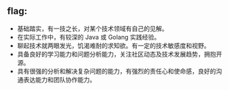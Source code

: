 ## flag:

- 基础踏实，有一技之长，对某个技术领域有自己的见解。
- 在实际工作中，有较深的 Java 或 Golang 实践经验。
- 聊起技术就两眼发光，饥渴难耐的求知欲。有一定的技术敏感度和视野。
- 具备良好的学习能力和问题分析能力，关注社区动态及技术发展趋势，拥抱开源。
- 具有很强的分析和解决复杂问题的能力，有强烈的责任心和使命感，良好的沟通表达能力和团队协作能力。
